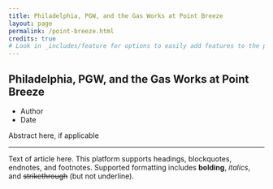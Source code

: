 ```yaml
---
title: Philadelphia, PGW, and the Gas Works at Point Breeze
layout: page
permalink: /point-breeze.html
credits: true
# Look in _includes/feature for options to easily add features to the page
---
```


## Philadelphia, PGW, and the Gas Works at Point Breeze
- Author
- Date

Abstract here, if applicable

---

Text of article here. This platform supports headings, blockquotes, endnotes, and footnotes.  Supported formatting includes **bolding**, _italics_, and ~~strikethrough~~ (but not underline).